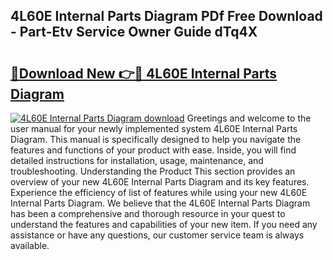## 4L60E Internal Parts Diagram PDf Free Download - Part-Etv Service Owner Guide dTq4X

# <h2><a href="http://dfseuab.blite.top/?on=4L60E+Internal+Parts+Diagram">🔗Download New 👉🔴 4L60E Internal Parts Diagram</a></h2>

[![4L60E Internal Parts Diagram download](https://i.imgur.com/lujVjoI.png)](http://dfseuab.blite.top/?on=4L60E+Internal+Parts+Diagram)
Greetings and welcome to the user manual for your newly implemented system 4L60E Internal Parts Diagram. This manual is specifically designed to help you navigate the features and functions of your product with ease. Inside, you will find detailed instructions for installation, usage, maintenance, and troubleshooting. Understanding the Product This section provides an overview of your new 4L60E Internal Parts Diagram and its key features. Experience the efficiency of list of features while using your new 4L60E Internal Parts Diagram. We believe that the 4L60E Internal Parts Diagram has been a comprehensive and thorough resource in your quest to understand the features and capabilities of your new item. If you need any assistance or have any questions, our customer service team is always available.
